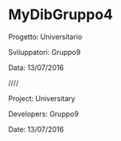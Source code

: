 # MyDibGruppo4

Progetto: Universitario

Sviluppatori: Gruppo9

Data: 13/07/2016

////

Project: Universitary

Developers: Gruppo9

Date: 13/07/2016
